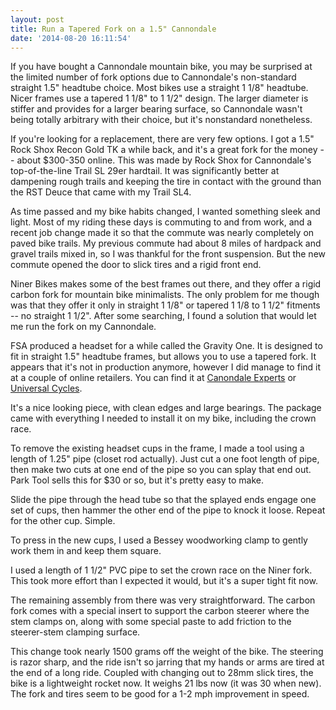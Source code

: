 ```yaml
---
layout: post
title: Run a Tapered Fork on a 1.5" Cannondale
date: '2014-08-20 16:11:54'
---
```

If you have bought a Cannondale mountain bike, you may be surprised at the limited number of fork options due to Cannondale's non-standard straight 1.5" headtube choice. Most bikes use a straight 1 1/8" headtube. Nicer frames use a tapered 1 1/8" to 1 1/2" design. The larger diameter is stiffer and provides for a larger bearing surface, so Cannondale wasn't being totally arbitrary with their choice, but it's nonstandard nonetheless.

If you're looking for a replacement, there are very few options. I got a 1.5" Rock Shox Recon Gold TK a while back, and it's a great fork for the money -- about $300-350 online. This was made by Rock Shox for Cannondale's top-of-the-line Trail SL 29er hardtail. It was significantly better at dampening rough trails and keeping the tire in contact with the ground than the RST Deuce that came with my Trail SL4.

As time passed and my bike habits changed, I wanted something sleek and light. Most of my riding these days is commuting to and from work, and a recent job change made it so that the commute was nearly completely on paved bike trails. My previous commute had about 8 miles of hardpack and gravel trails mixed in, so I was thankful for the front suspension. But the new commute opened the door to slick tires and a rigid front end.

Niner Bikes makes some of the best frames out there, and they offer a rigid carbon fork for mountain bike minimalists. The only problem for me though was that they offer it only in straight 1 1/8" or tapered 1 1/8 to 1 1/2" fitments -- no straight 1 1/2". After some searching, I found a solution that would let me run the fork on my Cannondale.

FSA produced a headset for a while called the Gravity One. It is designed to fit in straight 1.5" headtube frames, but allows you to use a tapered fork. It appears that it's not in production anymore, however I did manage to find it at a couple of online retailers. You can find it at [Canondale Experts](http://www.cannondaleexperts.com/FSA-Gravity-Tapered-Headset-for-15-Frames_p_3115.html) or [Universal Cycles](http://www.universalcycles.com/shopping/product_details.php?id=27653).

It's a nice looking piece, with clean edges and large bearings. The package came with everything I needed to install it on my bike, including the crown race.

To remove the existing headset cups in the frame, I made a tool using a length of 1.25" pipe (closet rod actually). Just cut a one foot length of pipe, then make two cuts at one end of the pipe so you can splay that end out. Park Tool sells this for $30 or so, but it's pretty easy to make.

Slide the pipe through the head tube so that the splayed ends engage one set of cups, then hammer the other end of the pipe to knock it loose. Repeat for the other cup. Simple.

To press in the new cups, I used a Bessey woodworking clamp to gently work them in and keep them square.

I used a length of 1 1/2" PVC pipe to set the crown race on the Niner fork. This took more effort than I expected it would, but it's a super tight fit now.

The remaining assembly from there was very straightforward. The carbon fork comes with a special insert to support the carbon steerer where the stem clamps on, along with some special paste to add friction to the steerer-stem clamping surface.

This change took nearly 1500 grams off the weight of the bike. The steering is razor sharp, and the ride isn't so jarring that my hands or arms are tired at the end of a long ride. Coupled with changing out to 28mm slick tires, the bike is a lightweight rocket now. It weighs 21 lbs now (it was 30 when new). The fork and tires seem to be good for a 1-2 mph improvement in speed.
